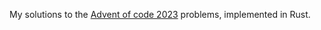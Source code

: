 My solutions to the [Advent of code 2023](https://adventofcode.com/2023) problems, implemented in Rust.
